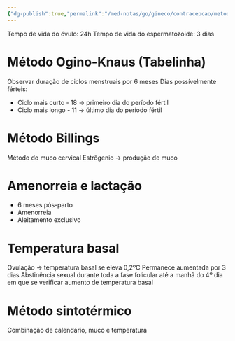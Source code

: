 ```yaml
---
{"dg-publish":true,"permalink":"/med-notas/go/gineco/contracepcao/metodos-comportamentais/","tags":["review"]}
---
```


Tempo de vida do óvulo: 24h
Tempo de vida do espermatozoide: 3 dias

# Método Ogino-Knaus (Tabelinha)
Observar duração de ciclos menstruais por 6 meses
Dias possívelmente férteis:
- Ciclo mais curto - 18 -> primeiro dia do período fértil
- Ciclo mais longo - 11 -> último dia do período fértil

# Método Billings
Método do muco cervical
Estrôgenio -> produção de muco



# Amenorreia e lactação
- 6 meses pós-parto
- Amenorreia
- Aleitamento exclusivo

# Temperatura basal
Ovulação -> temperatura basal se eleva 0,2ºC
	Permanece aumentada por 3 dias
Abstinência sexual durante toda a fase folicular até a manhã do 4º dia em que se verificar aumento de temperatura basal

# Método sintotérmico
Combinação de calendário, muco e temperatura